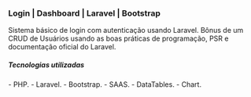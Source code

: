 <h3>Login | Dashboard | Laravel | Bootstrap</h3>

<p>Sistema básico de login com autenticação usando Laravel.
Bônus de um CRUD de Usuários usando as boas
práticas de programação, PSR e documentação oficial do Laravel.
</p>

<h5>Tecnologias utilizadas</h5>
- PHP.
- Laravel.
- Bootstrap.
- SAAS.
- DataTables.
- Chart.

